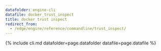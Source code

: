 ```yaml
---
datafolder: engine-cli
datafile: docker_trust_inspect
title: docker trust inspect
redirect_from:
  - /edge/engine/reference/commandline/trust_inspect/
---
```

<!--
This page is automatically generated from Docker's source code. If you want to
suggest a change to the text that appears here, open a ticket or pull request
in the source repository on GitHub:

https://github.com/docker/cli
-->

{% include cli.md datafolder=page.datafolder datafile=page.datafile %}
